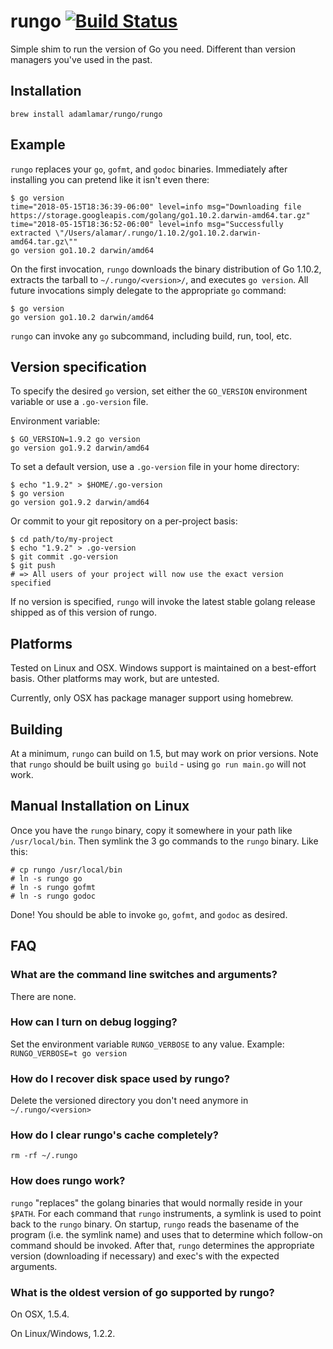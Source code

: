 # rungo [![Build Status](https://travis-ci.org/adamlamar/rungo.svg?branch=master)](https://travis-ci.org/adamlamar/rungo)

Simple shim to run the version of Go you need. Different than version managers you've used in the past.

## Installation

```
brew install adamlamar/rungo/rungo
```

## Example

`rungo` replaces your `go`, `gofmt`, and `godoc` binaries. Immediately after installing you can pretend like it isn't even there:

```
$ go version
time="2018-05-15T18:36:39-06:00" level=info msg="Downloading file https://storage.googleapis.com/golang/go1.10.2.darwin-amd64.tar.gz"
time="2018-05-15T18:36:52-06:00" level=info msg="Successfully extracted \"/Users/alamar/.rungo/1.10.2/go1.10.2.darwin-amd64.tar.gz\""
go version go1.10.2 darwin/amd64
```

On the first invocation, `rungo` downloads the binary distribution of Go 1.10.2, extracts the tarball to `~/.rungo/<version>/`, and executes `go version`. All future invocations simply delegate to the appropriate `go` command:

```
$ go version
go version go1.10.2 darwin/amd64
```

`rungo` can invoke any `go` subcommand, including build, run, tool, etc.

## Version specification

To specify the desired `go` version, set either the `GO_VERSION` environment variable or use a `.go-version` file.

Environment variable:
```
$ GO_VERSION=1.9.2 go version
go version go1.9.2 darwin/amd64
```

To set a default version, use a `.go-version` file in your home directory:
```
$ echo "1.9.2" > $HOME/.go-version
$ go version
go version go1.9.2 darwin/amd64
```

Or commit to your git repository on a per-project basis:
```
$ cd path/to/my-project
$ echo "1.9.2" > .go-version
$ git commit .go-version
$ git push
# => All users of your project will now use the exact version specified
```

If no version is specified, `rungo` will invoke the latest stable golang release shipped as of this version of rungo.

## Platforms

Tested on Linux and OSX. Windows support is maintained on a best-effort basis. Other platforms may work, but are untested.

Currently, only OSX has package manager support using homebrew.

## Building

At a minimum, `rungo` can build on 1.5, but may work on prior versions. Note that `rungo` should be built using `go build` - using `go run main.go` will not work.

## Manual Installation on Linux

Once you have the `rungo` binary, copy it somewhere in your path like `/usr/local/bin`. Then symlink the 3 go commands to the `rungo` binary.
Like this:

```
# cp rungo /usr/local/bin
# ln -s rungo go
# ln -s rungo gofmt
# ln -s rungo godoc
```

Done! You should be able to invoke `go`, `gofmt`, and `godoc` as desired.

## FAQ

### What are the command line switches and arguments?
There are none.

### How can I turn on debug logging?
Set the environment variable `RUNGO_VERBOSE` to any value. Example: `RUNGO_VERBOSE=t go version`

### How do I recover disk space used by rungo?
Delete the versioned directory you don't need anymore in `~/.rungo/<version>`

### How do I clear rungo's cache completely?
`rm -rf ~/.rungo`

### How does rungo work?
`rungo` "replaces" the golang binaries that would normally reside in your `$PATH`. For each command that `rungo` instruments, a symlink is used to point back to the `rungo` binary. On startup, `rungo` reads the basename of the program (i.e. the symlink name) and uses that to determine which follow-on command should be invoked. After that, `rungo` determines the appropriate version (downloading if necessary) and exec's with the expected arguments.

### What is the oldest version of go supported by rungo?
On OSX, 1.5.4.

On Linux/Windows, 1.2.2.
